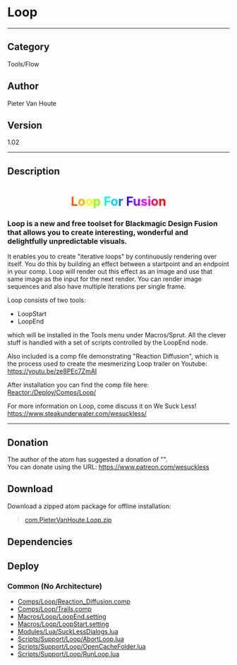# Loop
___

## Category
Tools/Flow

## Author
Pieter Van Houte

## Version
1.02

___

## Description
<h1 align="center"><span style="color:#ff5900">L</span><span style="color:#ffb300">o</span><span style="color:#f0ff00">o</span><span style="color:#96ff00">p</span><span style="color:#3cff00"> </span><span style="color:#00ff1e"><su<span style="color:#00ffd1">F</span><span style="color:#00d1ff">o</span><span style="color:#0077ff">r</span> <span style="color:#3c00ff">F</span><span style="color:#9600ff">u</span><span style="color:#f000ff">s</span><span style="color:#ff00b3">i</span><span style="color:#ff0059">o</span><span style="color:#ff0000">n</span></h1>

<h3><p>Loop is a new and free toolset for Blackmagic Design Fusion that allows you to create interesting, wonderful and delightfully unpredictable visuals.</p></h3>
<p>It enables you to create "iterative loops" by continuously rendering over itself. You do this by building an effect between a startpoint and an endpoint in your comp. Loop will render out this effect as an image and use that same image as the input for the next render. You can render image sequences and also have multiple iterations per single frame.</p>

<p>Loop consists of two tools:
<ul>
<li>LoopStart</li>
<li>LoopEnd</li>
</ul>
which will be installed in the Tools menu under Macros/Sprut. All the clever stuff is handled with a set of scripts controlled by the LoopEnd node.</p>
<p>Also included is a comp file demonstrating "Reaction Diffusion", which is the process used to create the mesmerizing Loop trailer on Youtube: <a href="https://youtu.be/ze8PEc7ZmAI">https://youtu.be/ze8PEc7ZmAI</a></p>
<p>After installation you can find the comp file here:<br>
<a href="file://Reactor:/Deploy/Comps/Loop/">Reactor:/Deploy/Comps/Loop/</a></p>

<p>For more information on Loop, come discuss it on We Suck Less!<br>
<a href="https://www.steakunderwater.com/wesuckless/">https://www.steakunderwater.com/wesuckless/</a></p>

___

## Donation
The author of the atom has suggested a donation of "".  
You can donate using the URL: <a href="https://www.patreon.com/wesuckless">https://www.patreon.com/wesuckless</a>
## Download

Download a zipped atom package for offline installation:
> [com.PieterVanHoute.Loop.zip](https://gitlab.com/WeSuckLess/Reactor/-/archive/master/Reactor-master.zip?path=Atoms/com.PieterVanHoute.Loop)  

## Dependencies

## Deploy

### Common (No Architecture)

<ul>
<li><a href="https://gitlab.com/WeSuckLess/Reactor/-/blob/master/Atoms/com.PieterVanHoute.Loop/Comps/Loop/Reaction_Diffusion.comp?ref_type=heads">Comps/Loop/Reaction_Diffusion.comp</a></li>
<li><a href="https://gitlab.com/WeSuckLess/Reactor/-/blob/master/Atoms/com.PieterVanHoute.Loop/Comps/Loop/Trails.comp?ref_type=heads">Comps/Loop/Trails.comp</a></li>
<li><a href="https://gitlab.com/WeSuckLess/Reactor/-/blob/master/Atoms/com.PieterVanHoute.Loop/Macros/Loop/LoopEnd.setting?ref_type=heads">Macros/Loop/LoopEnd.setting</a></li>
<li><a href="https://gitlab.com/WeSuckLess/Reactor/-/blob/master/Atoms/com.PieterVanHoute.Loop/Macros/Loop/LoopStart.setting?ref_type=heads">Macros/Loop/LoopStart.setting</a></li>
<li><a href="https://gitlab.com/WeSuckLess/Reactor/-/blob/master/Atoms/com.PieterVanHoute.Loop/Modules/Lua/SuckLessDialogs.lua?ref_type=heads">Modules/Lua/SuckLessDialogs.lua</a></li>
<li><a href="https://gitlab.com/WeSuckLess/Reactor/-/blob/master/Atoms/com.PieterVanHoute.Loop/Scripts/Support/Loop/AbortLoop.lua?ref_type=heads">Scripts/Support/Loop/AbortLoop.lua</a></li>
<li><a href="https://gitlab.com/WeSuckLess/Reactor/-/blob/master/Atoms/com.PieterVanHoute.Loop/Scripts/Support/Loop/OpenCacheFolder.lua?ref_type=heads">Scripts/Support/Loop/OpenCacheFolder.lua</a></li>
<li><a href="https://gitlab.com/WeSuckLess/Reactor/-/blob/master/Atoms/com.PieterVanHoute.Loop/Scripts/Support/Loop/RunLoop.lua?ref_type=heads">Scripts/Support/Loop/RunLoop.lua</a></li>
</ul>

